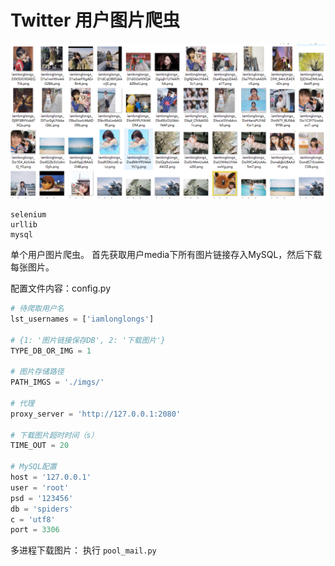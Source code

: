 # Twitter 用户图片爬虫

![show](show.png)


    selenium
    urllib
    mysql


单个用户图片爬虫。
首先获取用户media下所有图片链接存入MySQL，然后下载每张图片。

配置文件内容：config.py

```python
# 待爬取用户名
lst_usernames = ['iamlonglongs']

# {1: '图片链接保存DB', 2: '下载图片'}
TYPE_DB_OR_IMG = 1

# 图片存储路径
PATH_IMGS = './imgs/'

# 代理
proxy_server = 'http://127.0.0.1:2080'

# 下载图片超时时间（s）
TIME_OUT = 20

# MySQL配置
host = '127.0.0.1'
user = 'root'
psd = '123456'
db = 'spiders'
c = 'utf8'
port = 3306
```

多进程下载图片：
执行 `pool_mail.py`